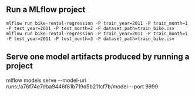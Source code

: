 ## Run a MLflow project

`mlflow run bike-rental-regression -P train_year=2011 -P train_month=1 -P test_year=2011 -P test_month=2 -P dataset_path=train_bike.csv`
`mlflow run bike-rental-regression -P train_year=2011 -P train_month=1 -P test_year=2011 -P test_month=3 -P dataset_path=train_bike.csv`

## Serve one model artifacts produced by running a project

mlflow models serve --model-uri runs:/a76f74e7dba9446f81b719d5b211cf7b/model --port 9999
